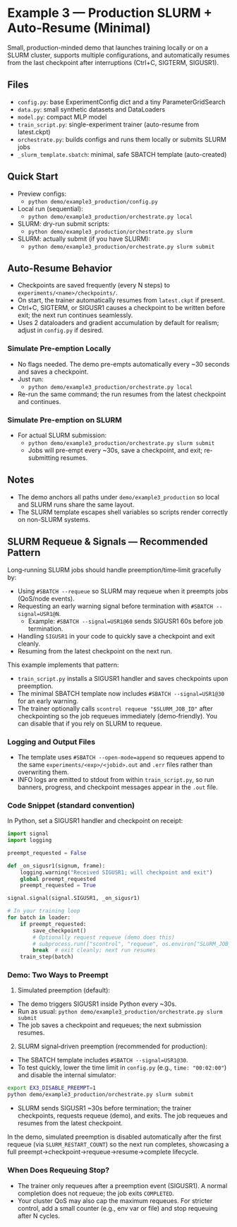 # Example 3 — Production SLURM + Auto-Resume (Minimal)

Small, production-minded demo that launches training locally or on a SLURM cluster,
supports multiple configurations, and automatically resumes from the last checkpoint
after interruptions (Ctrl+C, SIGTERM, SIGUSR1).

## Files

- `config.py`: base ExperimentConfig dict and a tiny ParameterGridSearch
- `data.py`: small synthetic datasets and DataLoaders
- `model.py`: compact MLP model
- `train_script.py`: single-experiment trainer (auto-resume from latest.ckpt)
- `orchestrate.py`: builds configs and runs them locally or submits SLURM jobs
- `_slurm_template.sbatch`: minimal, safe SBATCH template (auto-created)

## Quick Start

- Preview configs:
  - `python demo/example3_production/config.py`
- Local run (sequential):
  - `python demo/example3_production/orchestrate.py local`
- SLURM: dry-run submit scripts:
  - `python demo/example3_production/orchestrate.py slurm`
- SLURM: actually submit (if you have SLURM):
  - `python demo/example3_production/orchestrate.py slurm submit`

## Auto-Resume Behavior

- Checkpoints are saved frequently (every N steps) to `experiments/<name>/checkpoints/`.
- On start, the trainer automatically resumes from `latest.ckpt` if present.
- Ctrl+C, SIGTERM, or SIGUSR1 causes a checkpoint to be written before exit; the next run continues seamlessly.
- Uses 2 dataloaders and gradient accumulation by default for realism; adjust in `config.py` if desired.

### Simulate Pre-emption Locally

- No flags needed. The demo pre-empts automatically every ~30 seconds and saves a checkpoint.
- Just run:
  - `python demo/example3_production/orchestrate.py local`
- Re-run the same command; the run resumes from the latest checkpoint and continues.

### Simulate Pre-emption on SLURM

- For actual SLURM submission:
  - `python demo/example3_production/orchestrate.py slurm submit`
  - Jobs will pre-empt every ~30s, save a checkpoint, and exit; re-submitting resumes.

## Notes

- The demo anchors all paths under `demo/example3_production` so local and SLURM runs share the same layout.
- The SLURM template escapes shell variables so scripts render correctly on non-SLURM systems.

## SLURM Requeue & Signals — Recommended Pattern

Long‑running SLURM jobs should handle preemption/time‑limit gracefully by:

- Using `#SBATCH --requeue` so SLURM may requeue when it preempts jobs (QoS/node events).
- Requesting an early warning signal before termination with `#SBATCH --signal=USR1@N`.
  - Example: `#SBATCH --signal=USR1@60` sends SIGUSR1 60s before job termination.
- Handling `SIGUSR1` in your code to quickly save a checkpoint and exit cleanly.
- Resuming from the latest checkpoint on the next run.

This example implements that pattern:

- `train_script.py` installs a SIGUSR1 handler and saves checkpoints upon preemption.
- The minimal SBATCH template now includes `#SBATCH --signal=USR1@30` for an early warning.
- The trainer optionally calls `scontrol requeue "$SLURM_JOB_ID"` after checkpointing so the job requeues immediately (demo‑friendly). You can disable that if you rely on SLURM to requeue.

### Logging and Output Files

- The template uses `#SBATCH --open-mode=append` so requeues append to the same
  `experiments/<exp>/<jobid>.out` and `.err` files rather than overwriting them.
- INFO logs are emitted to stdout from within `train_script.py`, so run banners,
  progress, and checkpoint messages appear in the `.out` file.

### Code Snippet (standard convention)

In Python, set a SIGUSR1 handler and checkpoint on receipt:

```python
import signal
import logging

preempt_requested = False

def _on_sigusr1(signum, frame):
    logging.warning("Received SIGUSR1; will checkpoint and exit")
    global preempt_requested
    preempt_requested = True

signal.signal(signal.SIGUSR1, _on_sigusr1)

# In your training loop
for batch in loader:
    if preempt_requested:
        save_checkpoint()
        # Optionally request requeue (demo does this)
        # subprocess.run(["scontrol", "requeue", os.environ["SLURM_JOB_ID"]], check=True)
        break  # exit cleanly; next run resumes
    train_step(batch)
```

### Demo: Two Ways to Preempt

1) Simulated preemption (default):

- The demo triggers SIGUSR1 inside Python every ~30s.
- Run as usual: `python demo/example3_production/orchestrate.py slurm submit`
- The job saves a checkpoint and requeues; the next submission resumes.

2) SLURM signal‑driven preemption (recommended for production):

- The SBATCH template includes `#SBATCH --signal=USR1@30`.
- To test quickly, lower the time limit in `config.py` (e.g., `time: "00:02:00"`) and disable the internal simulator:

```bash
export EX3_DISABLE_PREEMPT=1
python demo/example3_production/orchestrate.py slurm submit
```

- SLURM sends SIGUSR1 ~30s before termination; the trainer checkpoints, requests requeue (demo), and exits. The job requeues and resumes from the latest checkpoint.

In the demo, simulated preemption is disabled automatically after the first
requeue (via `SLURM_RESTART_COUNT`) so the next run completes, showcasing a
full preempt→checkpoint→requeue→resume→complete lifecycle.

### When Does Requeuing Stop?

- The trainer only requeues after a preemption event (SIGUSR1). A normal completion does not requeue; the job exits `COMPLETED`.
- Your cluster QoS may also cap the maximum requeues. For stricter control, add a small counter (e.g., env var or file) and stop requeuing after N cycles.
